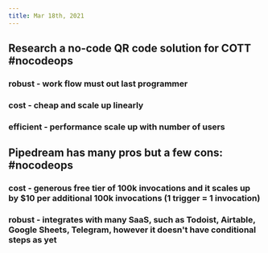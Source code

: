 ```yaml
---
title: Mar 18th, 2021
---
```


## Research a no-code QR code solution for COTT #nocodeops
### robust - work flow must out last programmer
### cost - cheap and scale up linearly
### efficient - performance scale up with number of users
## Pipedream has many pros but a few cons: #nocodeops
### cost - generous free tier of 100k invocations and it scales up by $10 per additional 100k invocations (1 trigger = 1 invocation)
### robust - integrates with many SaaS, such as Todoist, Airtable, Google Sheets, Telegram, however it doesn't have conditional steps as yet

